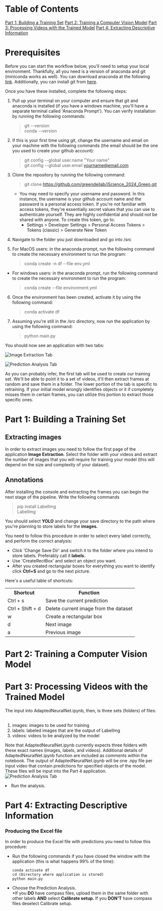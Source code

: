 <h1>Table of Contents</h1>
<a href="#p1">Part 1: Building a Training Set</a>
<a href="#p2">Part 2: Training a Computer Vision Model</a>
<a href="#p3">Part 3: Processing Videos with the Trained Model</a>
<a href="#p4">Part 4: Extracting Descriptive Information</a>

<h1>Prerequisites</h1>
Before you can start the workflow below, you'll need to setup your local environment. Thankfully, all you need is a version of anaconda and git (miniconda works as well). You can download anaconda at the following <a href="https://www.anaconda.com/download" target="_blank">link</a>. Additionally, you can install git from <a href="https://git-scm.com/downloads" target="_blank">here</a>.

Once you have these installed, complete the following steps:

1. Pull up your terminal on your computer and ensure that git and anaconda is installed (if you have a windows machine, you'll have a separate terminal called 'Anaconda Prompt'). You can verify installation by running the following commands:
    > git --version<br/>
    > conda --version

2. If this is your first time using git, change the username and email on your machine with the following commands (the email should be the one you used to create your github account):

    > git config --global user.name "Your name"<br/>
    > git config --global user.email yourname@email.com

3. Clone the repository by running the following command: 
    > git clone https://github.com/greendeilab/iScience_2024_Green.git

    - You may need to specify your username and password. In this instance, the username is your github account name and the password is a personal access token. If you're not familiar with access tokens, they're essentially secret values that you can use to authenticate yourself. They are highly confidential and should not be shared with anyone. To create this token, go to: 
        -  Settings > Developer Settings > Personal Access Tokens > Tokens (classic) > Generate New Token
    
4. Navigate to the folder you just downloaded and go into /src

5. For MacOS users: in the anaconda prompt, run the following command to create the necessary environment to run the program:
    > conda create -n df --file env.yml 
- For windows users: in the anaconda prompt, run the following command to create the necessary environment to run the program:
    > conda create --file environment.yml

6. Once the environment has been created, activate it by using the following command:
    > conda activate df 
  
7. Assuming you're still in the /src directory, now run the application by using the following command:
    > python main.py

You should now see an application with two tabs:

![Image Extraction Tab](./readme_images/image-extraction-frame.png?raw=true)


![Prediction Analysis Tab](./readme_images/prediction-analysis-frame.png?raw=true)

As you can probably infer, the first tab will be used to create our training set. We'll be able to point it to a set of videos, it'll then extract frames at random and save them in a folder. The lower portion of the tab is specific to retraining. If your initial model wrongly identifies objects or it if completely misses them in certain frames, you can utilize this portion to extract those specific ones.

<h1 id="p1">Part 1: Building a Training Set</h1>

<h2 id="training">Extracting images</h2>
In order to extract images you need to follow the first page of the application <strong>Image Extraction</strong>. Select the folder with your videos and extract the number of images that you will require for training your model (this will depend on the size and complexity of your dataset). 

<h2 id="training">Annotations</h2>

<p> After installing the console and extracting the frames you can begin the next stage of the pipeline. Write the following commands</p>

> pip install LabelImg </br>
> LabelImg

<p>You should select <strong>YOLO</strong> and change your save directory to the path where you're planning to store labels for the <strong>images.</strong></p>

You need to follow this procedure in order to select every label correctly, and perform the correct analysis:
<ul>
<li> Click 'Change Save Dir' and switch it to the folder where you intend to store labels. Preferably call it <strong>labels.</strong></li>
<li> Use 'CreateRectBox' and select an object you want.

<li>After you created rectangular boxes for everything you want to identify click <strong>Ctrl+S</strong> and go to the next picture.</li>
</li>
</ul>
Here's a useful table of shortcuts:
<table>
  <tr>
    <th>Shortcut</th>
    <th>Function</th>
  </tr>
  <tr>
    <td>Ctrl + s</td>
    <td>Save the current prediction</td>
  </tr>
  <tr>
    <td>Ctrl + Shift + d</td>
    <td>Delete current image from the dataset</td>
  </tr>
  <tr>
    <td>w</td>
    <td>Create a rectangular box</td>
  </tr>
  <tr>
    <td>d</td>
    <td>Next image</td>
  </tr>
  <tr>
    <td>a</td>
    <td>Previous image</td>
  </tr>
</table>

<h1 id="p2">Part 2: Training a Computer Vision Model</h1>

<h1 id="p3">Part 3: Processing Videos with the Trained Model</h1>
The input into AdaptedNeuralNet.ipynb, then, is three sets (folders) of files:
<br/><br/>

<ol>
    <li>images: images to be used for training</li>
    <li>labels: labeled images that are the output of LabelImg </li>
    <li>videos: videos to be analyzed by the model</li>
</ol>

Note that AdaptedNeuralNet.ipynb currently expects three folders with these exact names (images, labels, and videos). Additional details of AdaptedNeuralNet.ipynb function are included as comments within the notebook. The output of AdaptedNeuralNet.ipynb will be one .npy file per input video that contain predictions for specified objects of the model. These files will be input into the Part 4 application.
![Prediction Analysis Tab](./readme_images/prediction-analysis-frame.png?raw=true)
<li>Run the analysis.</li>
</ul>

<h1 id="p4">Part 4: Extracting Descriptive Information</h1>

<h3>Producing the Excel file</h3>
<p>In order to produce the Excel file with predictions you need to follow this procedure:</p>
<ul>
<li>Run the following commands if you have closed the window with the application (this is what happens 99% of the time):</li>

    conda activate df
    cd (Directory where application is stored)
    python main.py
<li>Choose the Prediction Analysis. <br> *If you <strong>DO</strong> have compass files, upload them in the same folder with other labels <strong>AND</strong> select <strong>Calibrate setup.</strong> If you <strong>DON'T</strong> have compass files deselect Calibrate setup. </li>

